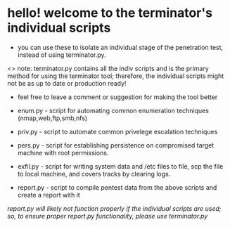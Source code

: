 # hello! welcome to the terminator's individual scripts
- you can use these to isolate an individual stage of the penetration test, instead of using terminator.py.

<> note: terminator.py contains all the indiv scripts and is the primary method for using the terminator tool; therefore, the individual scripts might not be as up to date or production ready! 
- feel free to leave a comment or suggestion for making the tool better

- enum.py - script for automating common enumeration techniques (nmap,web,ftp,smb,nfs)
- priv.py - script to automate common privelege escalation techniques
- pers.py - script for establishing persistence on compromised target machine with root permissions.
- exfil.py - script for writing system data and /etc files to file, scp the file to local machine, and covers tracks by clearing logs.
- report.py - script to compile pentest data from the above scripts and create a report with it

*report.py will likely not function properly if the individual scripts are used; so, to ensure proper report.py functionality, please use terminator.py*
